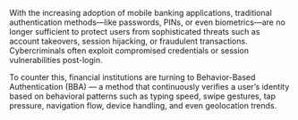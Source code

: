With the increasing adoption of mobile banking applications, traditional
authentication methods—like passwords, PINs, or even biometrics—are no
longer sufficient to protect users from sophisticated threats such as account
takeovers, session hijacking, or fraudulent transactions. Cybercriminals often
exploit compromised credentials or session vulnerabilities post-login.

To counter this, financial institutions are turning to Behavior-Based
Authentication (BBA) — a method that continuously verifies a user’s identity
based on behavioral patterns such as typing speed, swipe gestures, tap
pressure, navigation flow, device handling, and even geolocation trends.
